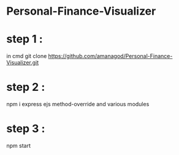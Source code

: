 # Personal-Finance-Visualizer

# step 1 :
in cmd git clone https://github.com/amanagod/Personal-Finance-Visualizer.git

# step 2 :
npm i express ejs method-override 
and various modules 

# step 3 :
npm start 
